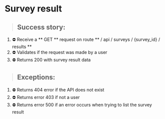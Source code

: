 # Survey result

> ## Success story:
1. ⛔️ Receive a ** GET ** request on route ** / api / surveys / {survey_id} / results **
1. ⛔️ Validates if the request was made by a user
1. ⛔️ Returns 200 with survey result data

> ## Exceptions:
1. ⛔️ Returns 404 error if the API does not exist
1. ⛔️ Returns error 403 if not a user
1. ⛔️ Returns error 500 if an error occurs when trying to list the survey result